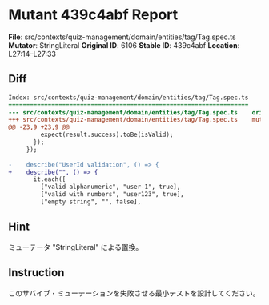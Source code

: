 # Mutant 439c4abf Report

**File**: src/contexts/quiz-management/domain/entities/tag/Tag.spec.ts
**Mutator**: StringLiteral
**Original ID**: 6106
**Stable ID**: 439c4abf
**Location**: L27:14–L27:33

## Diff

```diff
Index: src/contexts/quiz-management/domain/entities/tag/Tag.spec.ts
===================================================================
--- src/contexts/quiz-management/domain/entities/tag/Tag.spec.ts	original
+++ src/contexts/quiz-management/domain/entities/tag/Tag.spec.ts	mutated #6106
@@ -23,9 +23,9 @@
         expect(result.success).toBe(isValid);
       });
     });
 
-    describe("UserId validation", () => {
+    describe("", () => {
       it.each([
         ["valid alphanumeric", "user-1", true],
         ["valid with numbers", "user123", true],
         ["empty string", "", false],
```

## Hint

ミューテータ "StringLiteral" による置換。

## Instruction

このサバイブ・ミューテーションを失敗させる最小テストを設計してください。
